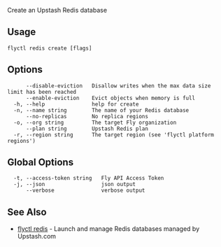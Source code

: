 Create an Upstash Redis database

## Usage
~~~
flyctl redis create [flags]
~~~

## Options

~~~
      --disable-eviction   Disallow writes when the max data size limit has been reached
      --enable-eviction    Evict objects when memory is full
  -h, --help               help for create
  -n, --name string        The name of your Redis database
      --no-replicas        No replica regions
  -o, --org string         The target Fly organization
      --plan string        Upstash Redis plan
  -r, --region string      The target region (see 'flyctl platform regions')
~~~

## Global Options

~~~
  -t, --access-token string   Fly API Access Token
  -j, --json                  json output
      --verbose               verbose output
~~~

## See Also

* [flyctl redis](/docs/flyctl/redis/)	 - Launch and manage Redis databases managed by Upstash.com

